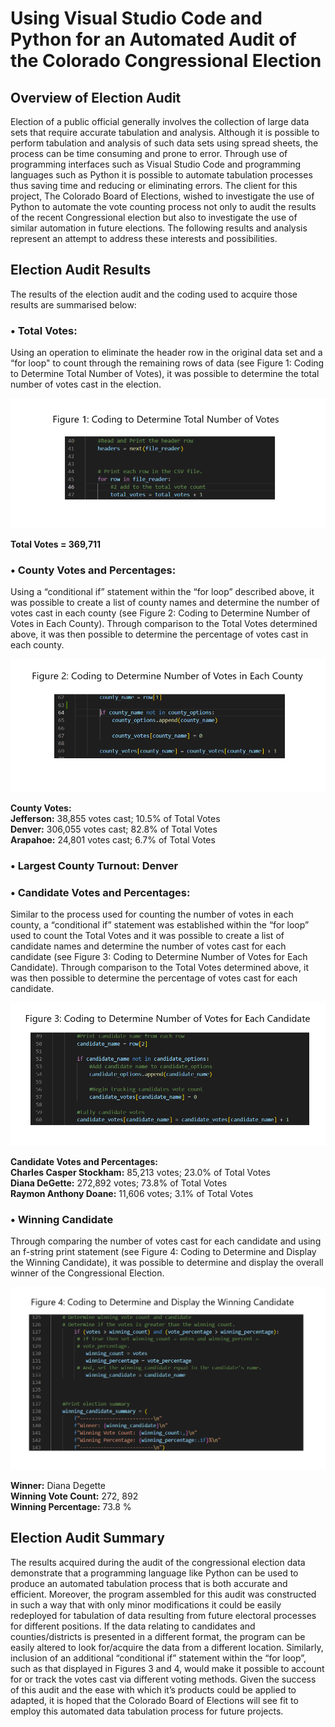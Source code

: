 # Using Visual Studio Code and Python for an Automated Audit of the Colorado Congressional Election
## Overview of Election Audit
Election of a public official generally involves the collection of large data sets that require accurate tabulation and analysis.  Although it is possible to perform tabulation and analysis of such data sets using spread sheets, the process can be time consuming and prone to error.  Through use of programming interfaces such as Visual Studio Code and programming languages such as Python it is possible to automate tabulation processes thus saving time and reducing or eliminating errors.  The client for this project, The Colorado Board of Elections, wished to investigate the use of Python to automate the vote counting process not only to audit the results of the recent Congressional election but also to investigate the use of similar automation in future elections.  The following results and analysis represent an attempt to address these interests and possibilities.

## Election Audit Results
The results of the election audit and the coding used to acquire those results are summarised below:
### •	Total Votes:
Using an operation to eliminate the header row in the original data set and a “for loop" to count through the remaining rows of data (see Figure 1: Coding to Determine Total Number of Votes), it was possible to determine the total number of votes cast in the election.

![](https://github.com/Scruffy-Bearie/Election_Analysis/blob/main/Figure1.png)

**Total Votes = 369,711**

### •	County Votes and Percentages:
Using a “conditional if” statement within the “for loop” described above, it was possible to create a list of county names and determine the number of votes cast in each county (see Figure 2: Coding to Determine Number of Votes in Each County).  Through comparison to the Total Votes determined above, it was then possible to determine the percentage of votes cast in each county.

![](https://github.com/Scruffy-Bearie/Election_Analysis/blob/main/Figure2.png)

**County Votes:** <br />
**Jefferson:** 38,855 votes cast; 10.5% of Total Votes <br />
**Denver:** 306,055 votes cast; 82.8% of Total Votes <br />
**Arapahoe:** 24,801 votes cast; 6.7% of Total Votes <br />

### •	Largest County Turnout: Denver

### •	Candidate Votes and Percentages:
Similar to the process used for counting the number of votes in each county, a “conditional if” statement was established within the “for loop” used to count the Total Votes and it was possible to create a list of candidate names and determine the number of votes cast for each candidate (see Figure 3: Coding to Determine Number of Votes for Each Candidate).  Through comparison to the Total Votes determined above, it was then possible to determine the percentage of votes cast for each candidate.

![](https://github.com/Scruffy-Bearie/Election_Analysis/blob/main/Figure3.png)

**Candidate Votes and Percentages:** <br /> 
**Charles Casper Stockham:** 85,213 votes; 23.0% of Total Votes <br />
**Diana DeGette:** 272,892 votes; 73.8% of Total Votes <br />
**Raymon Anthony Doane:** 11,606 votes; 3.1% of Total Votes <br />

### •	Winning Candidate
Through comparing the number of votes cast for each candidate and using an f-string print statement (see Figure 4: Coding to Determine and Display the Winning Candidate), it was possible to determine and display the overall winner of the Congressional Election.

![](https://github.com/Scruffy-Bearie/Election_Analysis/blob/main/Figure4.png)

**Winner:** Diana Degette <br />
**Winning Vote Count:** 272, 892 <br />
**Winning Percentage:** 73.8 % <br />

## Election Audit Summary
The results acquired during the audit of the congressional election data demonstrate that a programming language like Python can be used to produce an automated tabulation process that is both accurate and efficient.  Moreover, the program assembled for this audit was constructed in such a way that with only minor modifications it could be easily redeployed for tabulation of data resulting from future electoral processes for different positions.  If the data relating to candidates and counties/districts is presented in a different format, the program can be easily altered to look for/acquire the data from a different location.  Similarly, inclusion of an additional “conditional if” statement within the “for loop”, such as that displayed in Figures 3 and 4, would make it possible to account for or track the votes cast via different voting methods.  Given the success of this audit and the ease with which it’s products could be applied to adapted, it is hoped that the Colorado Board of Elections will see fit to employ this automated data tabulation process for future projects.
